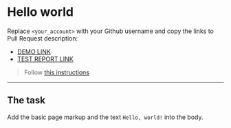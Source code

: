 # Hello world
Replace `<your_account>` with your Github username and copy the links to Pull Request description:
- [DEMO LINK](https://Ivanenko1402.github.io/layout_hello-world/)
- [TEST REPORT LINK](https://Ivanenko1402.github.io/layout_hello-world/report/html_report/)

> Follow [this instructions](https://mate-academy.github.io/layout_task-guideline/#how-to-solve-the-layout-tasks-on-github)
___

## The task 
Add the basic page markup and the text `Hello, world!` into the body.
